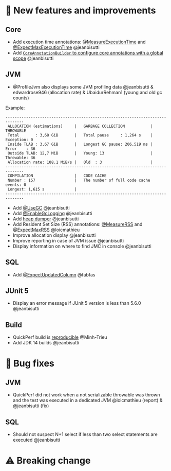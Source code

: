 
# 🚀 New features and improvements

## Core
* Add execution time annotations: [@MeasureExecutionTime](https://github.com/quick-perf/doc/wiki/core-annotations#measureexecutiontime) and [@ExpectMaxExecutionTime](https://github.com/quick-perf/doc/wiki/core-annotations#expectmaxexecutiontime) @jeanbisutti
* Add [`CoreAnnotationBuilder` to configure core annotations with a global scope](https://github.com/quick-perf/doc/wiki/core-annotations#configure-core-annotations-with-a-global-scope) @jeanbisutti

## JVM
* @ProfileJvm also displays some JVM profiling data @jeanbisutti & edwardrose946 (allocation rate) & UbaidurRehman1 (young and old gc counts)

Example:
```
------------------------------------------------------------------------------
 ALLOCATION (estimations)     |   GARBAGE COLLECTION           |  THROWABLE
 Total       : 3,68 GiB       |   Total pause     : 1,264 s    |  Exception: 0
 Inside TLAB : 3,67 GiB       |   Longest GC pause: 206,519 ms |  Error    : 36
 Outside TLAB: 12,7 MiB       |   Young: 13                    |  Throwable: 36
 Allocation rate: 108.1 MiB/s |   Old  : 3                     |
------------------------------------------------------------------------------
 COMPILATION                  |   CODE CACHE
 Number : 157                 |   The number of full code cache events: 0
 Longest: 1,615 s             |   
------------------------------------------------------------------------------
```
* Add [@UseGC](https://github.com/quick-perf/doc/wiki/JVM-annotations#usegc) @jeanbisutti
* Add [@EnableGcLogging](https://github.com/quick-perf/doc/wiki/JVM-annotations#enablegclogging) @jeanbisutti 
* Add [heap dumper](https://github.com/quick-perf/doc/wiki/JVM-annotations#heapdumper) @jeanbisutti
* Add Resident Set Size (RSS) annotations: [@MeasureRSS](https://github.com/quick-perf/doc/wiki/JVM-annotations#measurerss) and [@ExpectMaxRSS](https://github.com/quick-perf/doc/wiki/JVM-annotations#expectmaxrss) @loicmathieu 
* Improve allocation display @jeanbisutti  
* Improve reporting in case of JVM issue @jeanbisutti 
* Display information on where to find JMC in console @jeanbisutti 

## SQL
* Add [@ExpectUpdatedColumn](https://github.com/quick-perf/doc/wiki/@ExpectUpdatedColumn) @fabfas

## JUnit 5
* Display an error message if JUnit 5 version is less than 5.6.0  @jeanbisutti 


## Build
* QuickPerf build is [reproducible](https://github.com/jvm-repo-rebuild/reproducible-central) @Minh-Trieu
* Add JDK 14 builds @jeanbisutti  


# 🐛 Bug fixes

## JVM
* QuickPerf did not work when a not serializable throwable was thrown and the test was executed in a dedicated  JVM @loicmathieu (report) &  @jeanbisutti (fix)

## SQL
*  Should not suspect N+1 select if less than two select statements are executed @jeanbisutti 

#  ⚠️ Breaking change